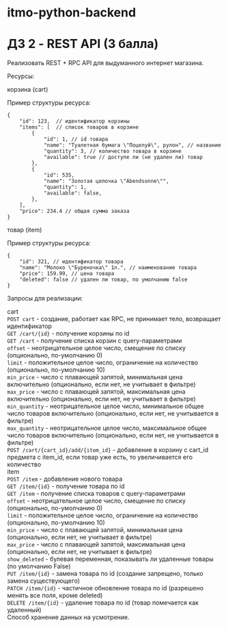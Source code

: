# itmo-python-backend
# ДЗ 2 - REST API (3 балла)

Реализовать REST + RPC API для выдуманного интернет магазина.

Ресурсы:

корзина (cart)

Пример структуры ресурса:
```
{  
    "id": 123,  // идентификатор корзины  
    "items": [  // список товаров в корзине  
        {  
            "id": 1, // id товара  
            "name": "Туалетная бумага \"Поцелуй\", рулон", // название  
            "quantity": 3, // количество товара в корзине  
            "available": true // доступе ли (не удален ли) товар  
        },   
        {  
            "id": 535,   
            "name": "Золотая цепочка \"Abendsonne\"",   
            "quantity": 1,  
            "available": false,  
        },  
    ],  
    "price": 234.4 // общая сумма заказа  
}
```
товар (item)  

Пример структуры ресурса:  
```
{  
    "id": 321, // идентификатор товара  
    "name": "Молоко \"Буреночка\" 1л.", // наименование товара  
    "price": 159.99, // цена товара  
    "deleted": false // удален ли товар, по умолчанию false  
}
```

Запросы для реализации:  

cart  
```POST cart``` - создание, работает как RPC, не принимает тело, возвращает идентификатор  
```GET /cart/{id}``` - получение корзины по id  
```GET /cart``` - получение списка корзин с query-параметрами  
```offset``` - неотрицательное целое число, смещение по списку (опционально, по-умолчанию 0)  
```limit``` - положительное целое число, ограничение на количество (опционально, по-умолчанию 10)  
```min_price``` - число с плавающей запятой, минимальная цена включительно (опционально, если нет, не учитывает в фильтре)  
```max_price``` - число с плавающей запятой, максимальная цена включительно (опционально, если нет, не учитывает в фильтре)  
```min_quantity``` - неотрицательное целое число, минимальное общее число товаров включительно (опционально, если нет, не учитывается в фильтре)  
```max_quantity``` - неотрицательное целое число, максимальное общее число товаров включительно (опционально, если нет, не учитывается в фильтре)  
```POST /cart/{cart_id}/add/{item_id}``` - добавление в корзину с cart_id предмета с item_id, если товар уже есть, то увеличивается его количество  
item  
```POST /item``` - добавление нового товара  
```GET /item/{id}``` - получение товара по id  
```GET /item``` - получение списка товаров с query-параметрами  
```offset``` - неотрицательное целое число, смещение по списку (опционально, по-умолчанию 0)  
```limit``` - положительное целое число, ограничение на количество (опционально, по-умолчанию 10)  
```min_price``` - число с плавающей запятой, минимальная цена (опционально, если нет, не учитывает в фильтре)  
```max_price``` - число с плавающей запятой, максимальная цена (опционально, если нет, не учитывает в фильтре)  
```show_deleted``` - булевая переменная, показывать ли удаленные товары (по умолчанию False)  
```PUT /item/{id}``` - замена товара по id (создание запрещено, только замена существующего)  
```PATCH /item/{id}``` - частичное обновление товара по id (разрешено менять все поля, кроме deleted)  
```DELETE /item/{id}``` - удаление товара по id (товар помечается как удаленный)  
Способ хранение данных на усмотрение.  
